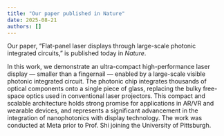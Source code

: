 ```yaml
---
title: "Our paper published in Nature"
date: 2025-08-21
authors: []
---
```

Our paper, “Flat-panel laser displays through large-scale photonic integrated circuits,” is published today in *Nature*.  
<!--more-->

In this work, we demonstrate an ultra-compact high-performance laser display — smaller than a fingernail — enabled by a large-scale visible photonic integrated circuit. The photonic chip integrates thousands of optical components onto a single piece of glass, replacing the bulky free-space optics used in conventional laser projectors. This compact and scalable architecture holds strong promise for applications in AR/VR and wearable devices, and represents a significant advancement in the integration of nanophotonics with display technology. The work was conducted at Meta prior to Prof. Shi joining the University of Pittsburgh.
